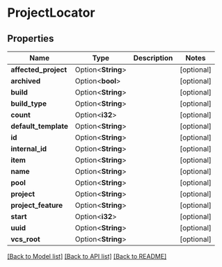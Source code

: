 # ProjectLocator

## Properties

Name | Type | Description | Notes
------------ | ------------- | ------------- | -------------
**affected_project** | Option<**String**> |  | [optional]
**archived** | Option<**bool**> |  | [optional]
**build** | Option<**String**> |  | [optional]
**build_type** | Option<**String**> |  | [optional]
**count** | Option<**i32**> |  | [optional]
**default_template** | Option<**String**> |  | [optional]
**id** | Option<**String**> |  | [optional]
**internal_id** | Option<**String**> |  | [optional]
**item** | Option<**String**> |  | [optional]
**name** | Option<**String**> |  | [optional]
**pool** | Option<**String**> |  | [optional]
**project** | Option<**String**> |  | [optional]
**project_feature** | Option<**String**> |  | [optional]
**start** | Option<**i32**> |  | [optional]
**uuid** | Option<**String**> |  | [optional]
**vcs_root** | Option<**String**> |  | [optional]

[[Back to Model list]](../README.md#documentation-for-models) [[Back to API list]](../README.md#documentation-for-api-endpoints) [[Back to README]](../README.md)


